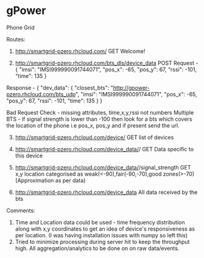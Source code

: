 # gPower
Phone Grid

Routes:

1. http://smartgrid-pzero.rhcloud.com/  GET
  Welcome!

2. http://smartgrid-pzero.rhcloud.com/bts_dls/device_data  POST
   Request  - {
      "imsi": "IMSI999990091744071", 
      "pos_x": -65, 
      "pos_y": 67, 
      "rssi": -101, 
      "time": 135
}

  Response - {
  "dev_data": {
    "closest_bts": "http://gpower-pzero.rhcloud.com/bts_udp", 
      "imsi": "IMSI999990091744071", 
      "pos_x": -65, 
      "pos_y": 67, 
      "rssi": -101, 
      "time": 135
  }
}

   Bad Request Check  - missing attributes, time,x,y,rssi not numbers
   Multiple BTS - if signal strength is lower than -100 then look for a bts which covers the location of the phone i.e pos_x, pos_y and if present send the url.
  
  3. http://smartgrid-pzero.rhcloud.com/device/  GET
   list of devices
   
  4. http://smartgrid-pzero.rhcloud.com/device_data/<imsi>/ GET
  Data specific to this device
  
  5. http://smartgrid-pzero.rhcloud.com/device_data/<imsi>/signal_strength  GET
   x,y location categorised as weak(<-90),fair(-90,-70),good zones(>-70) [Approximation as per data)
   
  6.  http://smartgrid-pzero.rhcloud.com/device_data
  All data received by the bts
  
  Comments:
  
  1. Time and Location data could be used - time frequency distribution along with x,y coordinates to get an idea of device's responsiveness as per location. (I was having installation issues with numpy so left this)
  2. Tried to minimize processing during server hit to keep the throughput high. All aggregation/analytics to be done on on raw data/events.
  
  
  
  
  
  
